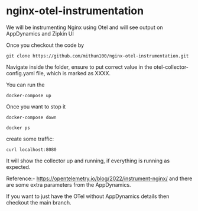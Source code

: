 # nginx-otel-instrumentation
We will be instrumenting Nginx using Otel and will see output on AppDynamics and Zipkin UI

Once you checkout the code by

```
git clone https://github.com/mithun100/nginx-otel-instrumentation.git
```
Navigate inside the folder, ensure to put correct value in the otel-collector-config.yaml file, which is marked as XXXX.

You can run the 

```
docker-compose up
```

Once you want to stop it

```
docker-compose down
````

```
docker ps
```


create some traffic:

```
curl localhost:8080
```

It will show the collector up and running, if everything is running as expected.

Reference:- https://opentelemetry.io/blog/2022/instrument-nginx/ and there are some extra parameters from the AppDynamics.

If you want to just have the OTel without AppDynamics details then checkout the main branch.
